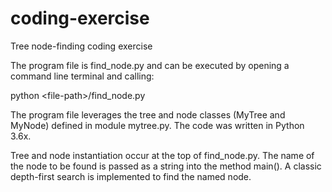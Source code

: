# coding-exercise
Tree node-finding coding exercise

The program file is find_node.py and can be executed by opening a command line terminal and calling:

python \<file-path\>/find_node.py

The program file leverages the tree and node classes (MyTree and MyNode) defined in module mytree.py.  The code was written in Python 3.6x. 

Tree and node instantiation occur at the top of find_node.py.  The name of the node to be found is passed as a string into the method main().  A classic depth-first search is implemented to find the named node.

